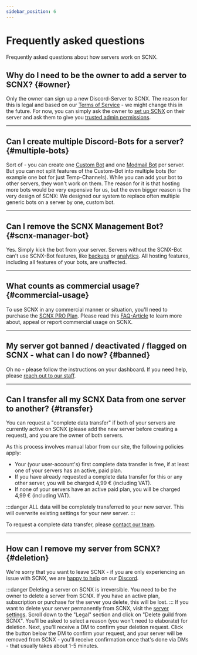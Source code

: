 ```yaml
---
sidebar_position: 6
---
```


# Frequently asked questions

Frequently asked questions about how servers work on SCNX.

## Why do I need to be the owner to add a server to SCNX? {#owner}

Only the owner can sign up a new Discord-Server to SCNX. The reason for this is legal and based on
our [Terms of Service](https://sc-net.work/scnx-tos) - we might change this in the future. For now, you can simply ask
the owner to [set up SCNX](./../../setup) on their server and ask them to give
you [trusted admin permissions](./trusted-admins).

---

## Can I create multiple Discord-Bots for a server? {#multiple-bots}

Sort of - you can create one [Custom Bot](../../custom-bot/intro) and one [Modmail Bot](../../modmail/intro) per
server. But you can not split features of the Custom-Bot into multiple bots (for example one bot for just
Temp-Channels). While you can add your bot to other servers, they won't work on them.
The reason for it is that hosting more bots would be very expensive for us, but the even bigger reason is the very
design of SCNX:
We designed our system to replace often multiple generic bots on a server by one, custom bot.

---

## Can I remove the SCNX Management Bot? {#scnx-manager-bot}

Yes. Simply kick the bot from your server. Servers without the SCNX-Bot can't use SCNX-Bot features,
like [backups](./backups) or [analytics](./analytics). All hosting features, including all features of your bots, are
unaffected.

---

## What counts as commercial usage? {#commercial-usage}

To use SCNX in any commercial manner or situation, you'll need to purchase the [SCNX PRO Plan](https://scnx.xyz/plans).
Please read this [FAQ-Article](https://faq.scnx.app/commercial-usage-of-scnx/) to learn more about, appeal or report
commercial usage on SCNX.

---

## My server got banned / deactivated / flagged on SCNX - what can I do now? {#banned}

Oh no - please follow the instructions on your dashboard. If you need help,
please [reach out to our staff](https://scnx.app/help).

---

## Can I transfer all my SCNX Data from one server to another? {#transfer}

You can request a "complete data transfer" if both of your servers are currently active on SCNX
(please add the new server before creating a request), and you are the owner of both servers.

As this process involves manual labor from our site, the following policies apply:

* Your (your user-account's) first complete data transfer is free, if at least one of your servers has an active, paid
  plan.
* If you have already requested a complete data transfer for this or any other server, you will be
  charged 4,99 € (including VAT).
* If none of your servers have an active paid plan, you will be
  charged 4,99 € (including VAT).

:::danger
ALL data will be completely transferred to your new server. This will overwrite existing settings for your new server.
:::

To request a complete data transfer, please [contact our team](https://scnx.app/help).

---

## How can I remove my server from SCNX? {#deletion}

We're sorry that you want to leave SCNX - if you are only experiencing an issue with SCNX, we
are [happy to help](https://scnx.app/help) on our [Discord](https://sc-net.work/dc).

:::danger
Deleting a server on SCNX is irreversible. You need to be the owner to delete a server from SCNX. If you have an active
plan, subscription or purchase for the server you delete, this will be lost.
:::
If you want to delete your server permanently from SCNX, visit
the [server settings](https://scnx.app/glink?page=settings). Scroll down to the "Legal" section and click on "Delete
guild from SCNX". You'll be asked to select a reason (you won't need to elaborate) for deletion. Next, you'll receive a
DM to confirm your deletion request. Click the button below the DM to confirm your request, and your server will be
removed from SCNX - you'll receive confirmation once that's done via DMs - that usually takes about 1-5 minutes.